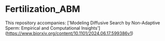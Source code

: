 # Fertilization_ABM
This repository accompanies: ['Modeling Diffusive Search by Non-Adaptive Sperm: Empirical and Computational Insights'] (https://www.biorxiv.org/content/10.1101/2024.06.17.599386v1)
